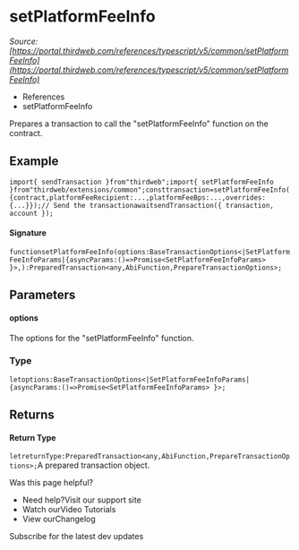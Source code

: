 # setPlatformFeeInfo

*Source: [https://portal.thirdweb.com/references/typescript/v5/common/setPlatformFeeInfo](https://portal.thirdweb.com/references/typescript/v5/common/setPlatformFeeInfo)*

* References
* setPlatformFeeInfo

Prepares a transaction to call the "setPlatformFeeInfo" function on the contract.

## Example

`import{ sendTransaction }from"thirdweb";import{ setPlatformFeeInfo }from"thirdweb/extensions/common";consttransaction=setPlatformFeeInfo({contract,platformFeeRecipient:...,platformFeeBps:...,overrides: {...}});// Send the transactionawaitsendTransaction({ transaction, account });`
#### Signature

`functionsetPlatformFeeInfo(options:BaseTransactionOptions<|SetPlatformFeeInfoParams|{asyncParams:()=>Promise<SetPlatformFeeInfoParams> }>,):PreparedTransaction<any,AbiFunction,PrepareTransactionOptions>;`
## Parameters

#### options

The options for the "setPlatformFeeInfo" function.

### Type

`letoptions:BaseTransactionOptions<|SetPlatformFeeInfoParams|{asyncParams:()=>Promise<SetPlatformFeeInfoParams> }>;`
## Returns

#### Return Type

`letreturnType:PreparedTransaction<any,AbiFunction,PrepareTransactionOptions>;`A prepared transaction object.

Was this page helpful?

* Need help?Visit our support site
* Watch ourVideo Tutorials
* View ourChangelog

Subscribe for the latest dev updates


